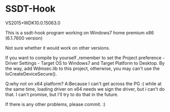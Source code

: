 # SSDT-Hook
VS2015+WDK10.0.15063.0

This is a ssdt-hook program working on Windows7 home premium x86 (6.1.7600 version)

Not sure whether it would work on other versions.

If you want to compile by yourself ,remember to set the Project preference - Driver Settings - Target OS to Windows7 and Target Platform to Desktop. By the way, add Wdmsec.lib to this project, otherwise, you may can't use the IoCreateDeviceSecure().

Q:why not on x64 platform?
A:Because I can't get across the PG :( while at the same time, loading driver on x64 needs we sign the driver, but i can't do that.
  I can't promise, but I'll try to do that in the future.

If there is any other problems, please commit. :)
